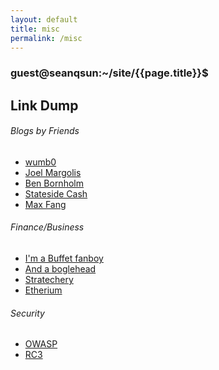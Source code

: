 ```yaml
---
layout: default
title: misc
permalink: /misc
---
```


### guest@seanqsun:~/site/{{page.title}}$

## Link Dump

###### Blogs by Friends
* <a class="link1" href="https://wumb0.in">wumb0</a>
* <a class="link1" href="https://teknogeek.io">Joel Margolis</a>
* <a class="link1" href="https://holdmybeer.xyz">Ben Bornholm</a>
* <a class="link1" href="https://stateside.xyz">Stateside Cash</a>
* <a class="link1" href="https://maxfangx.com">Max Fang</a>

###### Finance/Business
* <a class="link1" href="http://www.berkshirehathaway.com/letters/letters.html">I'm a Buffet fanboy</a>
* <a class="link1" href="https://www.bogleheads.org">And a boglehead</a>
* <a class="link1" href="https://stratechery.com">Stratechery</a>
* <a class="link1" href="https://ethereium.org">Etherium</a>

###### Security
* <a class="link1" href="https://www.owasp.org/index.php/Top_10_2013-Top_10">OWASP</a>
* <a class="link1" href="https://rc3.club">RC3</a>

